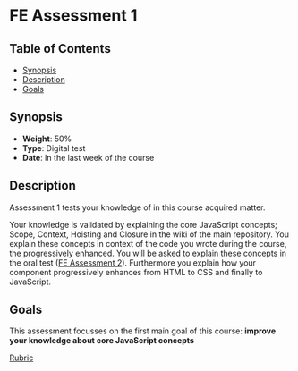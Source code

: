 # FE Assessment 1

## Table of Contents

* [Synopsis](#synopsis)
* [Description](#description)
* [Goals](#goals)

## Synopsis

* **Weight**: 50%
* **Type**: Digital test
* **Date**: In the last week of the course

## Description

Assessment 1 tests your knowledge of in this course acquired matter.

Your knowledge is validated by explaining the core JavaScript concepts; Scope, Context, Hoisting and Closure in the wiki of the main repository. You explain these concepts in context of the code you wrote during the course, the progressively enhanced. You will be asked to explain these concepts in the oral test ([FE Assessment 2](https://github.com/cmda-bt/fe-course-19-20/blob/master/assessment-2.md)). Furthermore you explain how your component progressively enhances from HTML to CSS and finally to JavaScript.

## Goals

This assessment focusses on the first main goal of this course: **improve your knowledge about core JavaScript concepts**

[Rubric](https://docs.google.com/spreadsheets/d/1gQikOtJB3QwIjbdfrHf4BT5bDpCDR0bSm81sMovtTGs/edit?usp=sharing)
